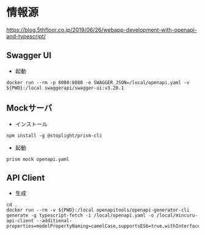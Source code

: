 # 情報源
https://blog.5thfloor.co.jp/2019/06/26/webapp-development-with-openapi-and-typescript/

## Swagger UI

- 起動

```
docker run --rm -p 8080:8080 -e SWAGGER_JSON=/local/openapi.yaml -v ${PWD}:/local swaggerapi/swagger-ui:v3.20.1
```

## Mockサーバ

- インストール

```
npm install -g @stoplight/prism-cli
```

- 起動

```
prism mock openapi.yaml
```

## API Client

- 生成

```
cd .
docker run --rm -v ${PWD}:/local openapitools/openapi-generator-cli generate -g typescript-fetch -i /local/openapi.yaml -o /local/mincuru-api-client --additional-properties=modelPropertyNaming=camelCase,supportsES6=true,withInterfaces=true,typescriptThreePlus=true
```
